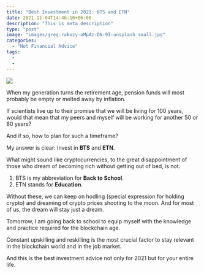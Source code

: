 ```yaml
---
title: "Best Investment in 2021: BTS and ETN"
date: 2021-11-04T14:46:10+06:00
description: "This is meta description"
type: "post"
image: "images/greg-rakozy-oMpAz-DN-9I-unsplash_small.jpg"
categories: 
  - "Not Financial Advice"
tags:
  - 
  - 
---
```





![](../images/post-img.jpg)

When my generation turns the retirement age, pension funds will most probably be empty or melted away by inflation.

If scientists live up to their promise that we will be living for 100 years, would that mean that my peers and myself will be working for another 50 or 60 years? 

And if so, how to plan for such a timeframe?  



My answer is clear: Invest in **BTS** and **ETN**.

What might sound like cryptocurrencies, to the great disappointment of those who dream of becoming rich without getting out of bed, is not.

1. BTS is my abbreviation for **Back to School**.
1. ETN stands for **Education**.

Without these, we can keep on hodling (special expression for holding crypto) and dreaming of crypto prices shooting to the moon. And for most of us, the dream will stay just a dream. 

Tomorrow, I am going back to school to equip myself with the knowledge and practice required for the blockchain age.

Constant upskilling and reskilling is the most crucial factor to stay relevant in the blockchain world and in the job market.  

And this is the best investment advice not only for 2021 but for your entire life. 



